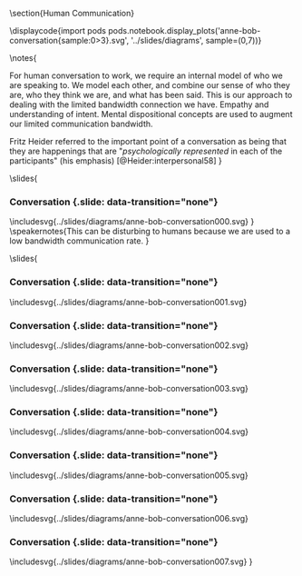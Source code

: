 \section{Human Communication}

\displaycode{import pods
pods.notebook.display_plots('anne-bob-conversation{sample:0>3}.svg', 
                            '../slides/diagrams', sample=(0,7))}


\notes{

For human conversation to work, we require an internal model of who we are speaking to. We model each other, and combine our sense of who they are, who they think we are, and what has been said. This is our approach to dealing with the limited bandwidth connection we have. Empathy and understanding of intent. Mental dispositional concepts are used to augment our limited communication bandwidth.

Fritz Heider referred to the important point of a conversation as being that they are happenings that are "*psychologically represented* in each of the participants" (his emphasis) [@Heider:interpersonal58]
}


\slides{
### Conversation {.slide: data-transition="none"}

\includesvg{../slides/diagrams/anne-bob-conversation000.svg}
}
\speakernotes{This can be disturbing to humans because we are used to a low bandwidth communication rate. }

\slides{
### Conversation {.slide: data-transition="none"}

\includesvg{../slides/diagrams/anne-bob-conversation001.svg}

### Conversation {.slide: data-transition="none"}

\includesvg{../slides/diagrams/anne-bob-conversation002.svg}

### Conversation {.slide: data-transition="none"}

\includesvg{../slides/diagrams/anne-bob-conversation003.svg}

### Conversation {.slide: data-transition="none"}

\includesvg{../slides/diagrams/anne-bob-conversation004.svg}


### Conversation {.slide: data-transition="none"}

\includesvg{../slides/diagrams/anne-bob-conversation005.svg}


### Conversation {.slide: data-transition="none"}

\includesvg{../slides/diagrams/anne-bob-conversation006.svg}


### Conversation {.slide: data-transition="none"}

\includesvg{../slides/diagrams/anne-bob-conversation007.svg}
}
